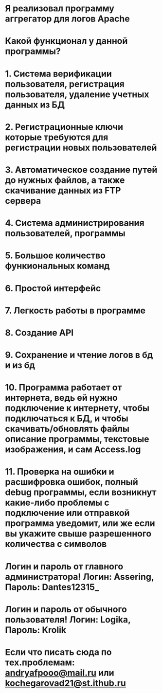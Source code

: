 # Я реализовал программу аггрегатор для логов Apache
# Какой функционал у данной программы?
# 1. Система верификации пользователя, регистрация пользователя, удаление учетных данных из БД
# 2. Регистрационные ключи которые требуются для регистрации новых пользователей
# 3. Автоматическое создание путей до нужных файлов, а также скачивание данных из FTP сервера
# 4. Система администрирования пользователей, программы
# 5. Большое количество функиональных команд
# 6. Простой интерфейс
# 7. Легкость работы в программе
# 8. Создание API
# 9. Сохранение и чтение логов в бд и из бд
# 10. Программа работает от интернета, ведь ей нужно подключение к интернету, чтобы подключаться к БД, и чтобы скачивать/обновлять файлы описание программы, текстовые изображения, и сам Access.log
# 11. Проверка на ошибки и расшифровка ошибок, полный debug программы, если возникнут какие-либо проблемы с подключение или отправкой программа уведомит, или же если вы укажите свыше разрешенного количества с символов

# Логин и пароль от главного администратора! Логин: Assering, Пароль: Dantes12315_
# Логин и пароль от обычного пользователя! Логин: Logika, Пароль: Krolik
# Если что писать сюда по тех.проблемам: andryafpooo@mail.ru или kochegarovad21@st.ithub.ru
